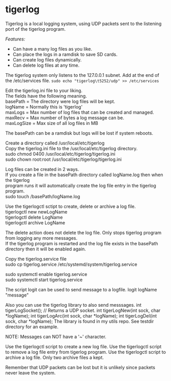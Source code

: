 # tigerlog
Tigerlog is a local logging system, using UDP packets sent to the listening port of the tigerlog program.

*Features:*
- Can have a many log files as you like.
- Can place the logs in a ramdisk to save SD cards.
- Can create log files dynamically.
- Can delete log files at any time.

The tigerlog system only listens to the 127.0.0.1 subnet.
Add at the end of the /etc/services file.
  `sudo echo "tigerlog\t5252/udp" >> /etc/services`

Edit the tigerlog.ini file to your liking.\
The fields have the following meaning.\
  basePath = The directory were log files will be kept.\
  logName = Normally this is 'tigerlog'\
  maxLogs = Max number of log files that can be created and managed.\
  maxRecv = Max number of bytes a log message can be.\
  maxLogSize = Max size of all log files in MB

The basePath can be a ramdisk but logs will be lost if system reboots.

Create a directory called /usr/local/etc/tigerlog\
Copy the tigerlog.ini file to the /usr/local/etc/tigerlog directory.\
  sudo chmod 0400 /usr/local/etc/tigerlog/tigerlog.ini\
  sudo chown root:root /usr/local/etc/tigerlog/tigerlog.ini

Log files can be created in 2 ways.\
If you create a file in the basePath directory called logName.log then when the tigerlog\
program runs it will automatically create the log file entry in the tigerlog program.\
  sudo touch /basePath/logName.log

Use the tigerlogctl sctipt to create, delete or archive a log file.\
  tigerlogctl new newLogName\
  tigerlogctl delete LogName\
  tigerlogctl archive LogName

The delete action does not delete the log file.  Only stops tigerlog program from logging any more messages.\
If the tigerlog program is restarted and the log file exists in the basePath directory then it will be enabled again.

Copy the tigerlog.service file\
  sudo cp tigerlog.service /etc/systemd/system/tigerlog.service

  sudo systemctl enable tigerlog.service\
  sudo systemctl start tigerlog.service

The script logit can be used to send message to a logfile.
  logit logName "message"

Also you can use the tigerlog library to also send messsages.
  int tigerLogSocket();		// Returns a UDP socket.
  int tigerLogNew(int sock, char *logName);
  int tigerLogArc(int sock, char *logName);
  int tigerLogDel(int sock, char *logName);
The library is found in my utils repo. See testdir directory for an example.

NOTE: Messages can NOT have a '~' character.

Use the tigerlogctl script to create a new log file.
Use the tigerlogctl script to remove a log file entry from tigerlog program.
Use the tigerlogctl script to archive a log file. Only two archive files a kept.

Remember that UDP packets can be lost but it is unlikely since packets never leave the system.
